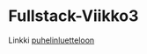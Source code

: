# Fullstack-Viikko3

Linkki [puhelinluetteloon](https://calm-harbor-92360.herokuapp.com/api/persons)

